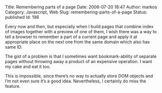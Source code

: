 Title: Remembering parts of a page
Date: 2006-07-20 18:47
Author: markos
Category: Javascript, Web
Slug: remembering-parts-of-a-page
Status: published
Id: 196

<div>
 <p>
  Every now and then, but especially when I build pages that combine index of images together with a preview of one of them, I wish there was a way to tell a browser to remember a part of a current page and apply it at appropriate place on the next one from the same domain which also has same ID.
 </p>
 <p>
  The gist of a problem is that I sometimes want bookmark-ability of separate pages without throwing away a product of an expensive operation. I want my cake and eat it too.
 </p>
 <p>
  This is impossible, since there’s no way to actually store DOM objects and I’m not even sure it’s a good idea. Nevertheless, I certainly do miss the feature.
 </p>
</div>
